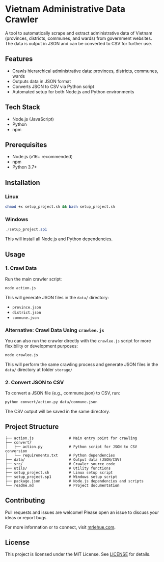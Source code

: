 # Vietnam Administrative Data Crawler

A tool to automatically scrape and extract administrative data of Vietnam (provinces, districts, communes, and wards) from government websites. The data is output in JSON and can be converted to CSV for further use.

## Features
- Crawls hierarchical administrative data: provinces, districts, communes, wards
- Outputs data in JSON format
- Converts JSON to CSV via Python script
- Automated setup for both Node.js and Python environments

## Tech Stack
- Node.js (JavaScript)
- Python
- npm

## Prerequisites
- Node.js (v16+ recommended)
- npm
- Python 3.7+

## Installation

### Linux
```sh
chmod +x setup_project.sh && bash setup_project.sh
```

### Windows
```powershell
./setup_project.sp1
```

This will install all Node.js and Python dependencies.

## Usage

### 1. Crawl Data
Run the main crawler script:
```sh
node action.js
```
This will generate JSON files in the `data/` directory:
- `province.json`
- `district.json`
- `commune.json`

### Alternative: Crawl Data Using `crawlee.js`
You can also run the crawler directly with the `crawlee.js` script for more flexibility or development purposes:
```sh
node crawlee.js
```
This will perform the same crawling process and generate JSON files in the `data/` directory at folder `storage/`

### 2. Convert JSON to CSV
To convert a JSON file (e.g., commune.json) to CSV, run:
```sh
python convert/action.py data/commune.json
```
The CSV output will be saved in the same directory.

## Project Structure
```
├── action.js                # Main entry point for crawling
├── convert/
│   ├── action.py            # Python script for JSON to CSV conversion
│   └── requirements.txt     # Python dependencies
├── data/                    # Output data (JSON/CSV)
├── src/                     # Crawler source code
├── utils/                   # Utility functions
├── setup_project.sh         # Linux setup script
├── setup_project.sp1        # Windows setup script
├── package.json             # Node.js dependencies and scripts
└── readme.md                # Project documentation
```

## Contributing
Pull requests and issues are welcome! Please open an issue to discuss your ideas or report bugs.

For more information or to connect, visit [mrlehue.com](https://mrlehue.com).

## License
This project is licensed under the MIT License. See [LICENSE](./LICENSE) for details.